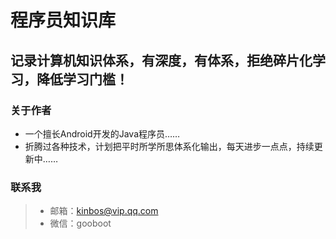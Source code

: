 # 程序员知识库
## 记录计算机知识体系，有深度，有体系，拒绝碎片化学习，降低学习门槛！

### 关于作者
- 一个擅长Android开发的Java程序员……
- 折腾过各种技术，计划把平时所学所思体系化输出，每天进步一点点，持续更新中……

### 联系我
> - 邮箱：kinbos@vip.qq.com 
> - 微信：gooboot
